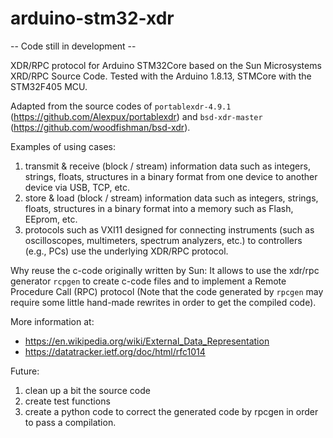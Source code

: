 # arduino-stm32-xdr

-- Code still in development --

XDR/RPC protocol for Arduino STM32Core based on the Sun Microsystems XRD/RPC Source Code. 
Tested with the Arduino 1.8.13, STMCore with the STM32F405 MCU.

Adapted from the source codes of `portablexdr-4.9.1` (https://github.com/Alexpux/portablexdr) and `bsd-xdr-master` (https://github.com/woodfishman/bsd-xdr).

Examples of using cases:
1. transmit & receive (block / stream) information data such as integers, strings, floats, structures in a binary format from one device to another device via USB, TCP, etc.
2. store & load (block / stream) information data such as integers, strings, floats, structures in a binary format into a memory such as Flash, EEprom, etc.
3. protocols such as VXI11 designed for connecting instruments (such as oscilloscopes, multimeters, spectrum analyzers, etc.) to controllers (e.g., PCs) use the underlying XDR/RPC protocol.

Why reuse the c-code originally written by Sun:
It allows to use the xdr/rpc generator `rcpgen` to create c-code files and to implement a Remote Procedure Call (RPC) protocol (Note that the code generated by `rpcgen` may require some little hand-made rewrites in order to get the compiled code).

More information at:
- https://en.wikipedia.org/wiki/External_Data_Representation
- https://datatracker.ietf.org/doc/html/rfc1014

Future: 
1. clean up a bit the source code
2. create test functions
3. create a python code to correct the generated code by rpcgen in order to pass a compilation.
